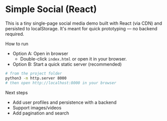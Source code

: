 # Simple Social (React)

This is a tiny single-page social media demo built with React (via CDN) and persisted to localStorage. It's meant for quick prototyping — no backend required.

How to run

- Option A: Open in browser
  - Double-click `index.html` or open it in your browser.
- Option B: Start a quick static server (recommended)

```bash
# from the project folder
python3 -m http.server 8000
# then open http://localhost:8000 in your browser
```

Next steps

- Add user profiles and persistence with a backend
- Support images/videos
- Add pagination and search
